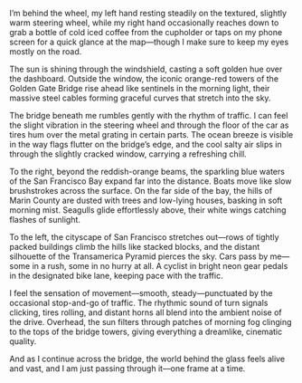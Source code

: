 I’m behind the wheel, my left hand resting steadily on the textured, slightly warm steering wheel, while my right hand occasionally reaches down to grab a bottle of cold iced coffee from the cupholder or taps on my phone screen for a quick glance at the map—though I make sure to keep my eyes mostly on the road.

The sun is shining through the windshield, casting a soft golden hue over the dashboard. Outside the window, the iconic orange-red towers of the Golden Gate Bridge rise ahead like sentinels in the morning light, their massive steel cables forming graceful curves that stretch into the sky.

The bridge beneath me rumbles gently with the rhythm of traffic. I can feel the slight vibration in the steering wheel and through the floor of the car as tires hum over the metal grating in certain parts. The ocean breeze is visible in the way flags flutter on the bridge’s edge, and the cool salty air slips in through the slightly cracked window, carrying a refreshing chill.

To the right, beyond the reddish-orange beams, the sparkling blue waters of the San Francisco Bay expand far into the distance. Boats move like slow brushstrokes across the surface. On the far side of the bay, the hills of Marin County are dusted with trees and low-lying houses, basking in soft morning mist. Seagulls glide effortlessly above, their white wings catching flashes of sunlight.

To the left, the cityscape of San Francisco stretches out—rows of tightly packed buildings climb the hills like stacked blocks, and the distant silhouette of the Transamerica Pyramid pierces the sky. Cars pass by me—some in a rush, some in no hurry at all. A cyclist in bright neon gear pedals in the designated bike lane, keeping pace with the traffic.

I feel the sensation of movement—smooth, steady—punctuated by the occasional stop-and-go of traffic. The rhythmic sound of turn signals clicking, tires rolling, and distant horns all blend into the ambient noise of the drive. Overhead, the sun filters through patches of morning fog clinging to the tops of the bridge towers, giving everything a dreamlike, cinematic quality.

And as I continue across the bridge, the world behind the glass feels alive and vast, and I am just passing through it—one frame at a time.